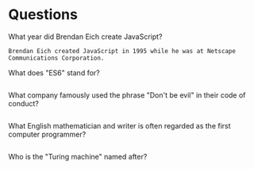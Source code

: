 # Questions

What year did Brendan Eich create JavaScript?

```
Brendan Eich created JavaScript in 1995 while he was at Netscape Communications Corporation.
```

What does "ES6" stand for?

```

```

What company famously used the phrase "Don't be evil" in their code of conduct?

```

```

What English mathematician and writer is often regarded as the first computer programmer?

```

```

Who is the "Turing machine" named after?

```

```
